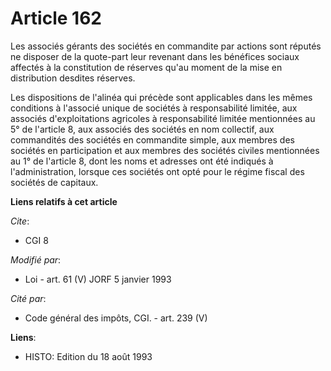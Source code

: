 # Article 162

Les associés gérants des sociétés en commandite par actions sont réputés ne disposer de la quote-part leur revenant dans les
bénéfices sociaux affectés à la constitution de réserves qu'au moment de la mise en distribution desdites réserves.

Les dispositions de l'alinéa qui précède sont applicables dans les mêmes conditions à l'associé unique de sociétés à
responsabilité limitée, aux associés d'exploitations agricoles à responsabilité limitée mentionnées au 5° de l'article 8, aux
associés des sociétés en nom collectif, aux commandités des sociétés en commandite simple, aux membres des sociétés en
participation et aux membres des sociétés civiles mentionnées au 1° de l'article 8, dont les noms et adresses ont été
indiqués à l'administration, lorsque ces sociétés ont opté pour le régime fiscal des sociétés de capitaux.

**Liens relatifs à cet article**

_Cite_:

  - CGI 8

_Modifié par_:

  - Loi - art. 61 (V) JORF 5 janvier 1993

_Cité par_:

  - Code général des impôts, CGI. - art. 239 (V)

**Liens**:

  - HISTO: Edition du 18 août 1993
